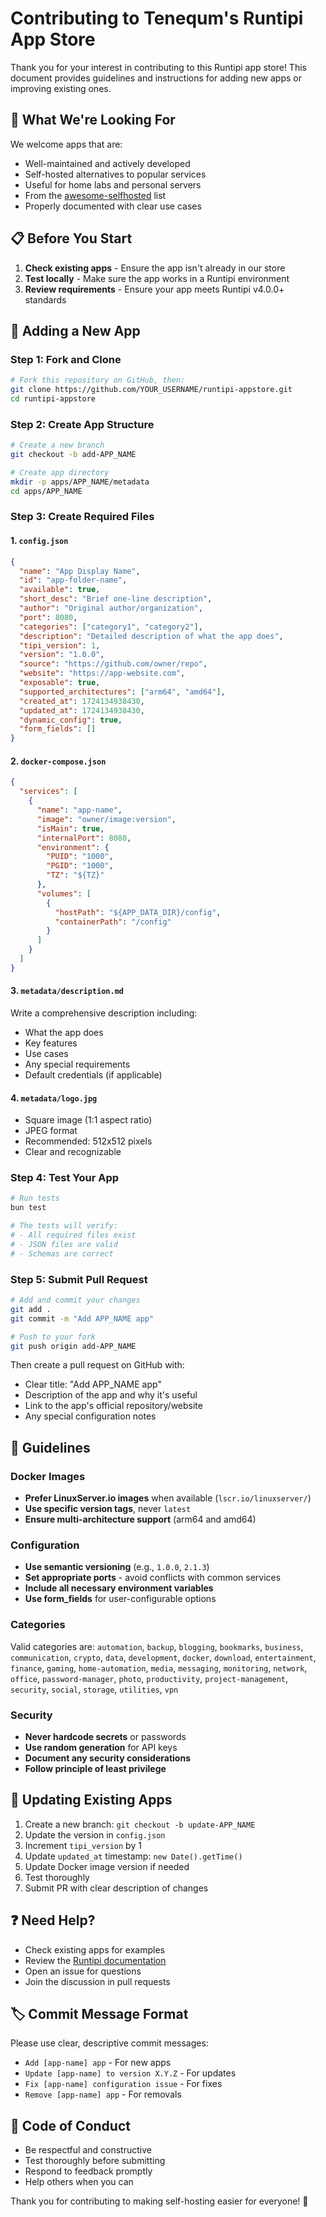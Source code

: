 # Contributing to Tenequm's Runtipi App Store

Thank you for your interest in contributing to this Runtipi app store! This document provides guidelines and instructions for adding new apps or improving existing ones.

## 🎯 What We're Looking For

We welcome apps that are:
- Well-maintained and actively developed
- Self-hosted alternatives to popular services
- Useful for home labs and personal servers
- From the [awesome-selfhosted](https://github.com/awesome-selfhosted/awesome-selfhosted) list
- Properly documented with clear use cases

## 📋 Before You Start

1. **Check existing apps** - Ensure the app isn't already in our store
2. **Test locally** - Make sure the app works in a Runtipi environment
3. **Review requirements** - Ensure your app meets Runtipi v4.0.0+ standards

## 🚀 Adding a New App

### Step 1: Fork and Clone

```bash
# Fork this repository on GitHub, then:
git clone https://github.com/YOUR_USERNAME/runtipi-appstore.git
cd runtipi-appstore
```

### Step 2: Create App Structure

```bash
# Create a new branch
git checkout -b add-APP_NAME

# Create app directory
mkdir -p apps/APP_NAME/metadata
cd apps/APP_NAME
```

### Step 3: Create Required Files

#### 1. `config.json`
```json
{
  "name": "App Display Name",
  "id": "app-folder-name",
  "available": true,
  "short_desc": "Brief one-line description",
  "author": "Original author/organization",
  "port": 8080,
  "categories": ["category1", "category2"],
  "description": "Detailed description of what the app does",
  "tipi_version": 1,
  "version": "1.0.0",
  "source": "https://github.com/owner/repo",
  "website": "https://app-website.com",
  "exposable": true,
  "supported_architectures": ["arm64", "amd64"],
  "created_at": 1724134938430,
  "updated_at": 1724134938430,
  "dynamic_config": true,
  "form_fields": []
}
```

#### 2. `docker-compose.json`
```json
{
  "services": [
    {
      "name": "app-name",
      "image": "owner/image:version",
      "isMain": true,
      "internalPort": 8080,
      "environment": {
        "PUID": "1000",
        "PGID": "1000",
        "TZ": "${TZ}"
      },
      "volumes": [
        {
          "hostPath": "${APP_DATA_DIR}/config",
          "containerPath": "/config"
        }
      ]
    }
  ]
}
```

#### 3. `metadata/description.md`
Write a comprehensive description including:
- What the app does
- Key features
- Use cases
- Any special requirements
- Default credentials (if applicable)

#### 4. `metadata/logo.jpg`
- Square image (1:1 aspect ratio)
- JPEG format
- Recommended: 512x512 pixels
- Clear and recognizable

### Step 4: Test Your App

```bash
# Run tests
bun test

# The tests will verify:
# - All required files exist
# - JSON files are valid
# - Schemas are correct
```

### Step 5: Submit Pull Request

```bash
# Add and commit your changes
git add .
git commit -m "Add APP_NAME app"

# Push to your fork
git push origin add-APP_NAME
```

Then create a pull request on GitHub with:
- Clear title: "Add APP_NAME app"
- Description of the app and why it's useful
- Link to the app's official repository/website
- Any special configuration notes

## 📝 Guidelines

### Docker Images
- **Prefer LinuxServer.io images** when available (`lscr.io/linuxserver/`)
- **Use specific version tags**, never `latest`
- **Ensure multi-architecture support** (arm64 and amd64)

### Configuration
- **Use semantic versioning** (e.g., `1.0.0`, `2.1.3`)
- **Set appropriate ports** - avoid conflicts with common services
- **Include all necessary environment variables**
- **Use form_fields** for user-configurable options

### Categories
Valid categories are:
`automation`, `backup`, `blogging`, `bookmarks`, `business`, `communication`, `crypto`, `data`, `development`, `docker`, `download`, `entertainment`, `finance`, `gaming`, `home-automation`, `media`, `messaging`, `monitoring`, `network`, `office`, `password-manager`, `photo`, `productivity`, `project-management`, `security`, `social`, `storage`, `utilities`, `vpn`

### Security
- **Never hardcode secrets** or passwords
- **Use random generation** for API keys
- **Document any security considerations**
- **Follow principle of least privilege**

## 🔄 Updating Existing Apps

1. Create a new branch: `git checkout -b update-APP_NAME`
2. Update the version in `config.json`
3. Increment `tipi_version` by 1
4. Update `updated_at` timestamp: `new Date().getTime()`
5. Update Docker image version if needed
6. Test thoroughly
7. Submit PR with clear description of changes

## ❓ Need Help?

- Check existing apps for examples
- Review the [Runtipi documentation](https://runtipi.io/docs)
- Open an issue for questions
- Join the discussion in pull requests

## 🏷️ Commit Message Format

Please use clear, descriptive commit messages:
- `Add [app-name] app` - For new apps
- `Update [app-name] to version X.Y.Z` - For updates
- `Fix [app-name] configuration issue` - For fixes
- `Remove [app-name] app` - For removals

## 📜 Code of Conduct

- Be respectful and constructive
- Test thoroughly before submitting
- Respond to feedback promptly
- Help others when you can

Thank you for contributing to making self-hosting easier for everyone! 🎉